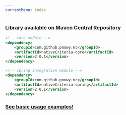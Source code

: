```yaml
---
currentMenu: index
---
```



### Library available on Maven Central Repository
```xml
<!-- core module -->
<dependency>
    <groupId>com.github.pnowy.nc</groupId>
    <artifactId>nativeCriteria-core</artifactId>
    <version>2.0.1</version>
</dependency>

<!-- spring integration module -->
<dependency>
    <groupId>com.github.pnowy.nc</groupId>
    <artifactId>nativeCriteria-spring</artifactId>
    <version>2.0.1</version>
</dependency>
```

### [See basic usage examples!](basic_usage.md)


